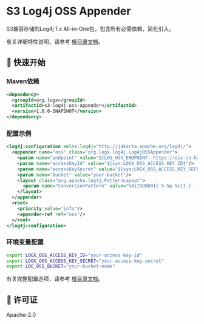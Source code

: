 # S3 Log4j OSS Appender

S3兼容存储的Log4j 1.x All-in-One包，包含所有必需依赖，简化引入。

有关详细特性说明，请参考 [根目录文档](../README.md)。

## 🚀 快速开始

### Maven依赖

```xml
<dependency>
  <groupId>org.logx</groupId>
  <artifactId>s3-log4j-oss-appender</artifactId>
  <version>1.0.0-SNAPSHOT</version>
</dependency>
```

### 配置示例

```xml
<log4j:configuration xmlns:log4j="http://jakarta.apache.org/log4j/">
  <appender name="oss" class="org.logx.log4j.Log4jOSSAppender">
    <param name="endpoint" value="${LOG_OSS_ENDPOINT:-https://oss-cn-hangzhou.aliyuncs.com}"/>
    <param name="accessKeyId" value="${sys:LOGX_OSS_ACCESS_KEY_ID}"/>
    <param name="accessKeySecret" value="${sys:LOGX_OSS_ACCESS_KEY_SECRET}"/>
    <param name="bucket" value="your-bucket"/>
    <layout class="org.apache.log4j.PatternLayout">
      <param name="ConversionPattern" value="%d{ISO8601} %-5p %c{1.} - %m%ex{full}"/>
    </layout>
  </appender>
  <root>
    <priority value="info"/>
    <appender-ref ref="oss"/>
  </root>
</log4j:configuration>
```

### 环境变量配置

```bash
export LOGX_OSS_ACCESS_KEY_ID="your-access-key-id"
export LOGX_OSS_ACCESS_KEY_SECRET="your-access-key-secret"
export LOG_OSS_BUCKET="your-bucket-name"
```

有关完整配置选项，请参考 [根目录文档](../README.md#可选参数)。

## 📄 许可证

Apache-2.0